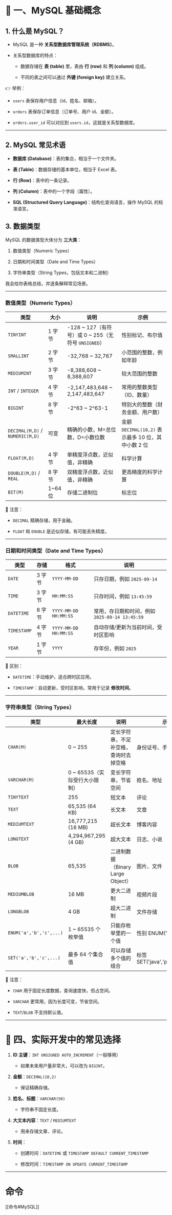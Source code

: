 
# 🔹 一、MySQL 基础概念

## 1. 什么是 MySQL？

- MySQL 是一种 **关系型数据库管理系统（RDBMS）**。
    
- 关系型数据库的特点：
    
    - 数据存储在 **表 (table)** 里，表由 **行 (row)** 和 **列 (column)** 组成。
        
    - 不同的表之间可以通过 **外键 (foreign key)** 建立关系。
        

👉 举例：

- `users` 表保存用户信息（id、姓名、邮箱）。
    
- `orders` 表保存订单信息（订单号、用户 id、金额）。
    
- `orders.user_id` 可以对应到 `users.id`，这就是关系型数据库。
    

---

## 2. MySQL 常见术语

- **数据库 (Database)**：表的集合，相当于一个文件夹。
    
- **表 (Table)**：数据存储的基本单位，相当于 Excel 表。
    
- **行 (Row)**：表中的一条记录。
    
- **列 (Column)**：表中的一个字段（属性）。
    
- **SQL (Structured Query Language)**：结构化查询语言，操作 MySQL 的标准语言。
    

## 3. 数据类型
MySQL 的数据类型大体分为 **三大类**：

1. 数值类型（Numeric Types）
    
2. 日期和时间类型（Date and Time Types）
    
3. 字符串类型（String Types，包括文本和二进制）
    

我会给你表格总结，并逐条解释常见场景。

---

### 数值类型（Numeric Types）

|类型|大小|说明|示例|
|---|---|---|---|
|`TINYINT`|1 字节|-128 ~ 127（有符号）或 0 ~ 255（无符号 `UNSIGNED`）|性别标记、布尔值|
|`SMALLINT`|2 字节|-32,768 ~ 32,767|小范围的整数，例如年龄|
|`MEDIUMINT`|3 字节|-8,388,608 ~ 8,388,607|较大范围的整数|
|`INT` / `INTEGER`|4 字节|-2,147,483,648 ~ 2,147,483,647|常用的整数类型（ID、数量）|
|`BIGINT`|8 字节|-2^63 ~ 2^63-1|特别大的整数（财务金额、用户数）|
|`DECIMAL(M,D)` / `NUMERIC(M,D)`|可变|精确的小数，M=总位数，D=小数位数|金额 `DECIMAL(10,2)` 表示最多 10 位，其中小数 2 位|
|`FLOAT(M,D)`|4 字节|单精度浮点数，近似值，非精确|科学计算|
|`DOUBLE(M,D)` / `REAL`|8 字节|双精度浮点数，近似值，非精确|更高精度的科学计算|
|`BIT(M)`|1~64 位|存储二进制位|标志位|

📌 注意：

- `DECIMAL` 精确存储，用于金融。
    
- `FLOAT` 和 `DOUBLE` 是近似存储，有可能丢失精度。
    

---

### 日期和时间类型（Date and Time Types）

|类型|存储|格式|说明|
|---|---|---|---|
|`DATE`|3 字节|`YYYY-MM-DD`|只存日期，例如 `2025-09-14`|
|`TIME`|3 字节|`HH:MM:SS`|只存时间，例如 `13:45:59`|
|`DATETIME`|8 字节|`YYYY-MM-DD HH:MM:SS`|常用，存日期和时间，例如 `2025-09-14 13:45:59`|
|`TIMESTAMP`|4 字节|`YYYY-MM-DD HH:MM:SS`|自动存储/更新为当前时间，受时区影响|
|`YEAR`|1 字节|`YYYY`|存年份，例如 `2025`|

📌 区别：

- `DATETIME`：手动维护，适合跨时区应用。
    
- `TIMESTAMP`：自动更新，受时区影响，常用于记录 **修改时间**。
    

---

### 字符串类型（String Types）

|类型|最大长度|说明|示例|
|---|---|---|---|
|`CHAR(M)`|0 ~ 255|定长字符串，不足补空格，查询时去掉空格|身份证号、手机号|
|`VARCHAR(M)`|0 ~ 65535（实际受行大小限制）|变长字符串，节省空间|姓名、地址|
|`TINYTEXT`|255|短文本|评论|
|`TEXT`|65,535 (64 KB)|长文本|文章|
|`MEDIUMTEXT`|16,777,215 (16 MB)|超长文本|博客内容|
|`LONGTEXT`|4,294,967,295 (4 GB)|超大文本|日志、小说|
|`BLOB`|65,535|二进制数据（Binary Large Object）|图片、文件|
|`MEDIUMBLOB`|16 MB|更大二进制|视频片段|
|`LONGBLOB`|4 GB|超大二进制|文件存储|
|`ENUM('a','b','c',...)`|1 ~ 65535 个枚举值|只能存枚举里的一个值|性别 ENUM('M','F')|
|`SET('a','b','c',...)`|最多 64 个集合值|可以存储多个值的组合|标签 SET('java','python','c++')|

📌 注意：

- `CHAR` 用于固定长度数据，查询速度快，但占空间。
    
- `VARCHAR` 更常用，因为长度可变，节省空间。
    
- `TEXT`/`BLOB` 不支持默认值。
    

---

# 🔹 四、实际开发中的常见选择

1. **ID 主键**：`INT UNSIGNED AUTO_INCREMENT`（一般够用）
    
    - 如果未来用户量非常大，可以改为 `BIGINT`。
        
2. **金额**：`DECIMAL(10,2)`
    
    - 保证精确存储。
        
3. **姓名、标题**：`VARCHAR(50)`
    
    - 字符串不固定长度。
        
4. **大文本内容**：`TEXT` / `MEDIUMTEXT`
    
    - 用来存储文章、评论。
        
5. **时间**：
    
    - 创建时间：`DATETIME` 或 `TIMESTAMP DEFAULT CURRENT_TIMESTAMP`
        
    - 修改时间：`TIMESTAMP ON UPDATE CURRENT_TIMESTAMP`
---

# 命令
[[命令#MySQL]]

